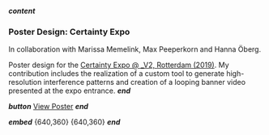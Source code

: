 ___content___
### Poster Design: Certainty Expo
In collaboration with Marissa Memelink, Max Peeperkorn and Hanna Öberg.

Poster design for the [Certainty Expo @ _V2, Rotterdam (2019)](https://v2.nl/events/certainty-media-technology-exhibition). My contribution includes the realization of a custom tool to generate high-resolution interference patterns and creation of a looping banner video presented at the expo entrance.
___end___

___button___
[View Poster](https://v2.nl/events/certainty-media-technology-exhibition/leadImage/image_view_fullscreen)
___end___

___embed___
[](https://www.youtube.com/embed/6AtoYX-uRhc"){640,360}
[](https://www.youtube.com/embed/nmb7Occ7new"){640,360}
___end___
